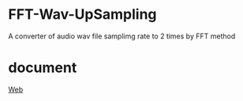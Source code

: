 # FFT-Wav-UpSampling
A converter of audio wav file samplimg rate to 2 times by FFT method

# document
[Web](http://www.geocities.jp/onsei2007/fft-oversampling.html)
